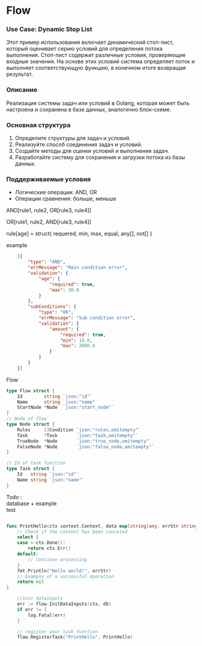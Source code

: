 # Flow

### Use Case: Dynamic Stop List

Этот пример использования включает динамический стоп-лист, который оценивает серию условий для определения потока выполнения. Стоп-лист содержит различные условия, проверяющие входные значения. На основе этих условий система определяет поток и выполняет соответствующую функцию, в конечном итоге возвращая результат.

### Описание

Реализация системы задач или условий в Golang, которая может быть настроена и сохранена в базе данных, аналогично блок-схеме.

### Основная структура

1. Определите структуры для задач и условий.
2. Реализуйте способ соединения задач и условий.
3. Создайте методы для оценки условий и выполнения задач.
4. Разработайте систему для сохранения и загрузки потока из базы данных.

### Поддерживаемые условия

- Логические операции: AND, OR
- Операции сравнения: больше, меньше


AND[rule1, rule2, OR[rule3, rule4]]

OR[rule1, rule2, AND[rule3, rule4]]

rule[age] = struct{
    requered,
    min,
    max,
    equal,
    any[],
    not[]
}


example 

```json
    [{
        "type": "AND",
        "errMessage": "Main condition error",
        "validation": {
            "age": {
                "required": true,
                "max": 30.0
            }
        },
        "subConditions": {
            "type": "OR",
            "errMessage": "Sub condition error",
            "validation": {
                "amount": {
                    "required": true,
                    "min": 10.0,
                    "max": 3000.0
                }
            }
        }
    }]
```

Flow 

```Go
type Flow struct {
	Id        string `json:"id"`
	Name      string `json:"name"`
	StartNode *Node  `json:"start_node"`
}
// Node of flow
type Node struct {
	Rules     []Condition `json:"rules,omitempty"`
	Task      *Task       `json:"task,omitempty"`
	TrueNode  *Node       `json:"true_node,omitempty"`
	FalseNode *Node       `json:"false_node,omitempty"`
}

// Id of task function
type Task struct {
	Id   string `json:"id"`
	Name string `json:"name"`
}
```

Todo :  
database +
example  
test  

```Go

func PrintHello(ctx context.Context, data map[string]any, errStr string) error {
    // Check if the context has been canceled
    select {
    case <-ctx.Done():
        return ctx.Err()
    default:
        // Continue processing
    }
    fmt.Println("Hello world!", errStr)
    // Example of a successful operation
    return nil
}

    //init datainputs
    err := flow.InitDataInputs(ctx, db)
    if err != {
        log.Fatal(err)
    }

    // register your task function
    flow.RegisterTask("PrintHello", PrintHello)
```

